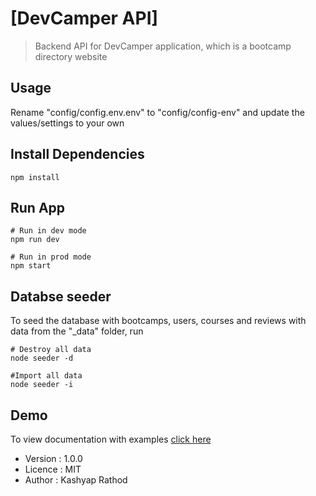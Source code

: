 # [DevCamper API]

> Backend API for DevCamper application, which is a bootcamp directory website

## Usage

Rename "config/config.env.env" to
"config/config-env" and update the values/settings to your own

## Install Dependencies

```
npm install
```

## Run App

```
# Run in dev mode
npm run dev

# Run in prod mode
npm start
```

## Databse seeder

To seed the database with bootcamps, users, courses and reviews with data from the "\_data" folder, run

```
# Destroy all data
node seeder -d

#Import all data
node seeder -i
```

## Demo

To view documentation with examples [click here](https://documenter.getpostman.com/view/23387801/2sA3QmDEQo#5165599c-622f-4be0-93d5-6f97537e2f2b)

- Version : 1.0.0
- Licence : MIT
- Author : Kashyap Rathod
